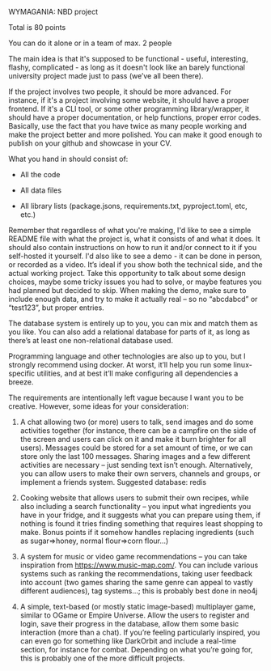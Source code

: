 WYMAGANIA:
NBD project

Total is 80 points

You can do it alone or in a team of max. 2 people

The main idea is that it's supposed to be functional - useful, interesting, flashy, complicated - as long as it doesn't look like an barely functional university project made just to pass (we’ve all been there).

If the project involves two people, it should be more advanced. For instance, if it's a project involving some website, it should have a proper frontend. If it's a CLI tool, or some other programming library/wrapper, it should have a proper documentation, or help functions, proper error codes. Basically, use the fact that you have twice as many people working and make the project better and more polished. You can make it good enough to publish on your github and showcase in your CV.

What you hand in should consist of:

- All the code

- All data files

- All library lists (package.jsons, requirements.txt, pyproject.toml, etc, etc.)

Remember that regardless of what you're making, I'd like to see a simple README file with what the project is, what it consists of and what it does. It should also contain instructions on how to run it and/or connect to it if you self-hosted it yourself. I'd also like to see a demo - it can be done in person, or recorded as a video. It’s ideal if you show both the technical side, and the actual working project. Take this opportunity to talk about some design choices, maybe some tricky issues you had to solve, or maybe features you had planned but decided to skip. When making the demo, make sure to include enough data, and try to make it actually real – so no “abcdabcd” or “test123”, but proper entries.

The database system is entirely up to you, you can mix and match them as you like. You can also add a relational database for parts of it, as long as there’s at least one non-relational database used.

Programming language and other technologies are also up to you, but I strongly recommend using docker. At worst, it’ll help you run some linux-specific utilities, and at best it’ll make configuring all dependencies a breeze.

The requirements are intentionally left vague because I want you to be creative. However, some ideas for your consideration:

1. A chat allowing two (or more) users to talk, send images and do some activities together (for instance, there can be a campfire on the side of the screen and users can click on it and make it burn brighter for all users). Messages could be stored for a set amount of time, or we can store only the last 100 messages. Sharing images and a few different activities are necessary – just sending text isn’t enough. Alternatively, you can allow users to make their own servers, channels and groups, or implement a friends system. Suggested database: redis

2. Cooking website that allows users to submit their own recipes, while also including a search functionality – you input what ingredients you have in your fridge, and it suggests what you can prepare using them, if nothing is found it tries finding something that requires least shopping to make. Bonus points if it somehow handles replacing ingredients (such as sugar=>honey, normal flour=>corn flour…)

3. A system for music or video game recommendations – you can take inspiration from https://www.music-map.com/. You can include various systems such as ranking the recommendations, taking user feedback into account (two games sharing the same genre can appeal to vastly different audiences), tag systems…; this is probably best done in neo4j

4. A simple, text-based (or mostly static image-based) multiplayer game, similar to OGame or Empire Universe. Allow the users to register and login, save their progress in the database, allow them some basic interaction (more than a chat). If you’re feeling particularly inspired, you can even go for something like DarkOrbit and include a real-time section, for instance for combat. Depending on what you’re going for, this is probably one of the more difficult projects.
